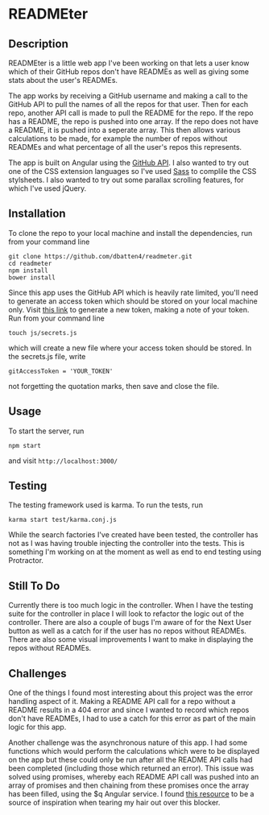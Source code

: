 # READMEter

## Description

READMEter is a little web app I've been working on that lets a user know which of their GitHub repos don't have READMEs
as well as giving some stats about the user's READMEs.

The app works by receiving a GitHub username and making a call to the GitHub API to pull the names of all the repos for
that user. Then for each repo, another API call is made to pull the README for the repo. If the repo has a README, the 
repo is pushed into one array. If the repo does not have a README, it is pushed into a seperate array. This then allows
various calculations to be made, for example the number of repos without READMEs and what percentage of all the user's
repos this represents. 

The app is built on Angular using the [GitHub API](https://developer.github.com/v3/). I also wanted to try out one of the
CSS extension languages so I've used [Sass](http://sass-lang.com/) to complile the CSS stylsheets. I also wanted to try out
some parallax scrolling features, for which I've used jQuery. 

## Installation

To clone the repo to your local machine and install the dependencies, run from your command line
```
git clone https://github.com/dbatten4/readmeter.git
cd readmeter
npm install
bower install
```
Since this app uses the GitHub API which is heavily rate limited, you'll need to generate an access token which should
be stored on your local machine only. Visit [this link](https://github.com/settings/tokens) to generate a new token, making
a note of your token.
Run from your command line
```
touch js/secrets.js
```
which will create a new file where your access token should be stored. In the secrets.js file, write
```
gitAccessToken = 'YOUR_TOKEN'
```
not forgetting the quotation marks, then save and close the file. 

## Usage

To start the server, run
```
npm start
``` 
and visit `http://localhost:3000/`

## Testing

The testing framework used is karma. To run the tests, run 
```
karma start test/karma.conj.js
```
While the search factories I've created have been tested, the controller has not as I was having trouble injecting 
the controller into the tests. This is something I'm working on at the moment as well as end to end testing using
Protractor. 

## Still To Do

Currently there is too much logic in the controller. When I have the testing suite for the controller in place I 
will look to refactor the logic out of the controller. There are also a couple of bugs I'm aware of for the Next User
button as well as a catch for if the user has no repos without READMEs. There are also some visual improvements I want to 
make in displaying the repos without READMEs.

## Challenges

One of the things I found most interesting about this project was the error handling aspect of it. Making a README API call
for a repo without a README results in a 404 error and since I wanted to record which repos don't have READMEs, I had to use
a catch for this error as part of the main logic for this app.

Another challenge was the asynchronous nature of this app. I had some functions which would perform the calculations
which were to be displayed on the app but these could only be run after all the README API calls had been completed 
(including those which returned an error). This issue was solved using promises, whereby each README API call was pushed 
into an array of promises and then chaining from these promises once the array has been filled, using the $q Angular service.
I found [this resource](http://www.webdeveasy.com/javascript-promises-and-angularjs-q-service/) to be a source of inspiration 
when tearing my hair out over this blocker.
